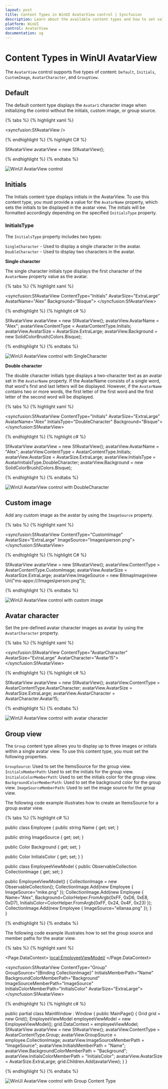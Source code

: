```yaml
---
layout: post 
title: Content Types in WinUI AvatarView control | Syncfusion
description: Learn about the available content types and how to set values for them in the WinUI AvatarView control.
platform: WinUI
control: AvatarView
documentation: ug
---
```


# Content Types in WinUI AvatarView

The `AvatarView` control supports five types of content: `Default`, `Initials`, `CustomImage`, `AvatarCharacter`, and `GroupView`.

## Default

The default content type displays the `Avatar1` character image when initializing the control without the initials, custom image, or group source.

{% tabs %}
{% highlight xaml %}

<syncfusion:SfAvatarView />

{% endhighlight %} 
{% highlight C# %}

SfAvatarView avatarView = new SfAvatarView();
           
{% endhighlight %}
{% endtabs %}

![WinUI AvatarView control](avatarview_images/winui_avatarview.png)

## Initials 

The Initials content type displays initials in the AvatarView. To use this content type, you must provide a value for the `AvatarName` property, which sets the initials to be displayed in the avatar view. The initials will be formatted accordingly depending on the specified `InitialsType` property.

### InitialsType

The `InitialsType` property includes two types:

`SingleCharacter` - Used to display a single character in the avatar.
`DoubleCharacter` - Used to display two characters in the avatar.

**Single character**

The single character initials type displays the first character of the `AvatarName` property value as the avatar.

{% tabs %}
{% highlight xaml %}

<syncfusion:SfAvatarView ContentType="Initials"
                         AvatarSize="ExtraLarge"
                         AvatarName="Alex"
                         Background="Bisque">
</syncfusion:SfAvatarView>

{% endhighlight %}
{% highlight c# %}
             
SfAvatarView avatarView = new SfAvatarView();
avatarView.AvatarName = "Alex";
avatarView.ContentType = AvatarContentType.Initials;
avatarView.AvatarSize = AvatarSize.ExtraLarge;
avatarView.Background = new SolidColorBrush(Colors.Bisque);

{% endhighlight %}
{% endtabs %}

![WinUI AvatarView control with SingleCharacter](avatarview_images/winui_single_character_initialstype_avatarview.png)

**Double character**

The double character initials type displays a two-character text as an avatar set in the `AvatarName` property. If the AvatarName consists of a single word, that word's first and last letters will be displayed. However, if the `AvatarName` contains two or more words, the first letter of the first word and the first letter of the second word will be displayed.

{% tabs %}
{% highlight xaml %}

<syncfusion:SfAvatarView ContentType="Initials"
                         AvatarSize="ExtraLarge"
                         AvatarName="Alex"
                         InitialsType="DoubleCharacter"
                         Background="Bisque">
</syncfusion:SfAvatarView>

{% endhighlight %}
{% highlight c# %}
          
SfAvatarView avatarView = new SfAvatarView();
avatarView.AvatarName = "Alex";
avatarView.ContentType = AvatarContentType.Initials;
avatarView.AvatarSize = AvatarSize.ExtraLarge;
avatarView.InitialsType = AvatarInitialsType.DoubleCharacter;
avatarView.Background = new SolidColorBrush(Colors.Bisque);

{% endhighlight %}
{% endtabs %}

![WinUI AvatarView control with DoubleCharacter](avatarview_images/winui_double_character_initialstype_avatarview.png)

## Custom image

Add any custom image as the avatar by using the `ImageSource` property.

{% tabs %}
{% highlight xaml %}

<syncfusion:SfAvatarView ContentType="CustomImage"
                         AvatarSize="ExtraLarge"
                         ImageSource="Images\person.png">
</syncfusion:SfAvatarView>

{% endhighlight %} 
{% highlight C# %}

SfAvatarView avatarView = new SfAvatarView();
avatarView.ContentType = AvatarContentType.CustomImage;
avatarView.AvatarSize = AvatarSize.ExtraLarge;
avatarView.ImageSource = new BitmapImage(new Uri("ms-appx:///Images\\person.png"));
           
{% endhighlight %}
{% endtabs %}

![WinUI AvatarView control with custom image](avatarview_images/winui_imagesource_avatarview.png)

## Avatar character

Set the pre-defined avatar character images as avatar by using the `AvatarCharacter` property.

{% tabs %}
{% highlight xaml %}

<syncfusion:SfAvatarView ContentType="AvatarCharacter"
                         AvatarSize="ExtraLarge"
                         AvatarCharacter="Avatar15">
</syncfusion:SfAvatarView>

{% endhighlight %}
{% highlight c# %}
            
SfAvatarView avatarView = new SfAvatarView();
avatarView.ContentType = AvatarContentType.AvatarCharacter;
avatarView.AvatarSize = AvatarSize.ExtraLarge;
avatarView.AvatarCharacter = AvatarCharacter.Avatar15;
            
{% endhighlight %}
{% endtabs %}

![WinUI AvatarView control with avatar character](avatarview_images/winui_avatar_character_avatarview.png)

## Group view 

The `Group` content type allows you to display up to three images or initials within a single avatar view. To use this content type, you must set the following properties.

`GroupSource`: Used to set the ItemsSource for the group view.
`InitialsMemberPath`: Used to set the initials for the group view.
`InitialsColorMemberPath`: Used to set the initials color for the group view.
`BackgroundColorMemberPath`: Used to set the background color for the group view.
`ImageSourceMemberPath`: Used to set the image source for the group view.

The following code example illustrates how to create an ItemsSource for a group avatar view.

{% tabs %}
{% highlight c# %}

public class Employee
{
   public string Name { get; set; }

   public string ImageSource { get; set; }

   public Color Background { get; set; }

   public Color InitialsColor { get; set; }
}

public class EmployeeViewModel
{
   public ObservableCollection<Employee> CollectionImage { get; set; }

   public EmployeeViewModel()
   {
      CollectionImage = new ObservableCollection<Employee>();
      CollectionImage.Add(new Employee { ImageSource="mike.png" });
      CollectionImage.Add(new Employee {  Name="Alex", Background=ColorHelper.FromArgb(0xFF, 0xD6, 0xE8, 0xD7), InitialsColor=ColorHelper.FromArgb(0xFF, 0x24, 0x4F, 0x23) });
      CollectionImage.Add(new Employee { ImageSource="ellanaa.png" });
   }    
}

{% endhighlight %}
{% endtabs %}

The following code example illustrates how to set the group source and member paths for the avatar view.

{% tabs %}
{% highlight xaml %}

<Page.DataContext>
    <local:EmployeeViewModel/>
</Page.DataContext>

<syncfusion:SfAvatarView ContentType="Group"   
                         GroupSource="{Binding CollectionImage}"
                         InitialsMemberPath="Name"
                         BackgroundColorMemberPath="Background"
                         ImageSourceMemberPath="ImageSource"
                         InitialsColorMemberPath="InitialsColor"
                         AvatarSize="ExtraLarge">
</syncfusion:SfAvatarView>

{% endhighlight %}
{% highlight c# %}

public partial class MainWindow : Window
{
   public MainPage()
   {
      Grid grid = new Grid();
      EmployeeViewModel employeeViewModel = new EmployeeViewModel();
      grid.DataContext = employeeViewModel;
      SfAvatarView avatarView = new SfAvatarView();
      avatarView.ContentType = AvatarContentType.Group;
      avatarView.GroupSource = employee.CollectionImage;
      avatarView.ImageSourceMemberPath = "ImageSource";
      avatarView.InitialsMemberPath = "Name";
      avatarView.BackgroundColorMemberPath = "Background";
      avatarView.InitialsColorMemberPath = "InitialsColor";
      avatarView.AvatarSize = AvatarSize.ExtraLarge;
      grid.Children.Add(avatarView);
   }
}

{% endhighlight %}
{% endtabs %}

![WinUI AvatarView control with Group Content Type](avatarview_images/winui_group_contenttype_avatarview.png)
